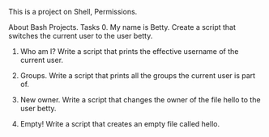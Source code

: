 This is a project on Shell, Permissions.

About Bash Projects.
Tasks 
0. My name is Betty.
   Create a script that switches the current user to the user betty.

1. Who am I?
   Write a script that prints the effective username of the current user.

2. Groups.
   Write a script that prints all the groups the current user is part of.

3. New owner.
   Write a script that changes the owner of the file hello to the user betty.

4. Empty!
   Write a script that creates an empty file called hello.
   
   
   
